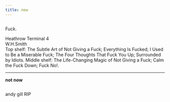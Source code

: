 ```yaml
---
title: now
---
```


![]()

Fuck.

Heathrow Terminal 4  
W.H.Smith  
Top shelf: The Subtle Art of Not Giving a Fuck; Everything Is Fucked; I Used to Be a Miserable Fuck; The Four Thoughts That Fuck You Up; Surrounded by Idiots. Middle shelf: The Life-Changing Magic of Not Giving a Fuck; Calm the Fuck Down; Fuck No!. 

----------------------



**not now**

![]()

andy gill RIP




